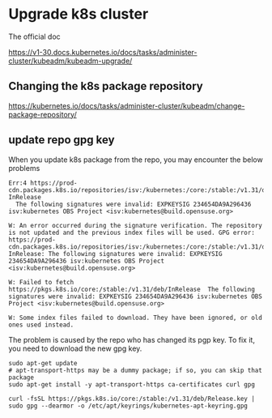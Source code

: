 # Upgrade k8s cluster

The official doc

https://v1-30.docs.kubernetes.io/docs/tasks/administer-cluster/kubeadm/kubeadm-upgrade/


## Changing the k8s package repository

https://kubernetes.io/docs/tasks/administer-cluster/kubeadm/change-package-repository/

## update repo gpg key

When you update k8s package from the repo, you may encounter the below problems

```shell
Err:4 https://prod-cdn.packages.k8s.io/repositories/isv:/kubernetes:/core:/stable:/v1.31/deb  InRelease
  The following signatures were invalid: EXPKEYSIG 234654DA9A296436 isv:kubernetes OBS Project <isv:kubernetes@build.opensuse.org>

W: An error occurred during the signature verification. The repository is not updated and the previous index files will be used. GPG error: https://prod-cdn.packages.k8s.io/repositories/isv:/kubernetes:/core:/stable:/v1.31/deb  InRelease: The following signatures were invalid: EXPKEYSIG 234654DA9A296436 isv:kubernetes OBS Project <isv:kubernetes@build.opensuse.org>

W: Failed to fetch https://pkgs.k8s.io/core:/stable:/v1.31/deb/InRelease  The following signatures were invalid: EXPKEYSIG 234654DA9A296436 isv:kubernetes OBS Project <isv:kubernetes@build.opensuse.org>

W: Some index files failed to download. They have been ignored, or old ones used instead.
```

The problem is caused by the repo who has changed its pgp key.
To fix it, you need to download the new gpg key.

```shell
sudo apt-get update
# apt-transport-https may be a dummy package; if so, you can skip that package
sudo apt-get install -y apt-transport-https ca-certificates curl gpg

curl -fsSL https://pkgs.k8s.io/core:/stable:/v1.31/deb/Release.key | sudo gpg --dearmor -o /etc/apt/keyrings/kubernetes-apt-keyring.gpg
```